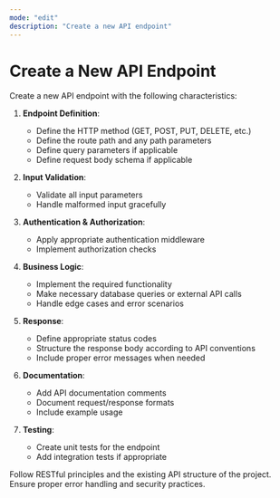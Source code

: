 ```yaml
---
mode: "edit"
description: "Create a new API endpoint"
---
```

# Create a New API Endpoint

Create a new API endpoint with the following characteristics:

1. **Endpoint Definition**:
   - Define the HTTP method (GET, POST, PUT, DELETE, etc.)
   - Define the route path and any path parameters
   - Define query parameters if applicable
   - Define request body schema if applicable

2. **Input Validation**:
   - Validate all input parameters
   - Handle malformed input gracefully

3. **Authentication & Authorization**:
   - Apply appropriate authentication middleware
   - Implement authorization checks

4. **Business Logic**:
   - Implement the required functionality
   - Make necessary database queries or external API calls
   - Handle edge cases and error scenarios

5. **Response**:
   - Define appropriate status codes
   - Structure the response body according to API conventions
   - Include proper error messages when needed

6. **Documentation**:
   - Add API documentation comments
   - Document request/response formats
   - Include example usage

7. **Testing**:
   - Create unit tests for the endpoint
   - Add integration tests if appropriate

Follow RESTful principles and the existing API structure of the project. Ensure proper error handling and security practices.
